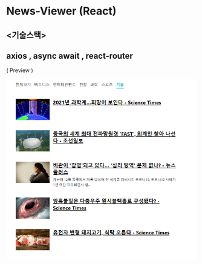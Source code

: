 # News-Viewer (React)

## <기술스택>

## axios , async await , react-router

( Preview ) <br/>
 
![](news_view.png)
